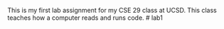 This is my first lab assignment for my CSE 29 class at UCSD. This class teaches how a computer reads and runs code. # lab1
